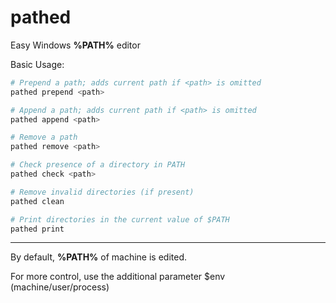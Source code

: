 pathed
======

Easy Windows **%PATH%** editor


Basic Usage:

```powershell
# Prepend a path; adds current path if <path> is omitted
pathed prepend <path>

# Append a path; adds current path if <path> is omitted
pathed append <path>

# Remove a path
pathed remove <path>

# Check presence of a directory in PATH
pathed check <path>

# Remove invalid directories (if present)
pathed clean

# Print directories in the current value of $PATH
pathed print
```

-------------------------------------------------------------------------

By default, **%PATH%** of machine is edited.

For more control, use the additional parameter $env (machine/user/process)
